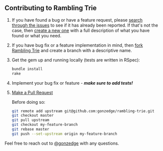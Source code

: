 ## Contributing to Rambling Trie

1. If you have found a bug or have a feature request, please [search through the issues][github_issues_all] to see if it has already been reported. If that's not the case, then [create a new one][github_issues_new] with a full description of what you have found or what you need.
2. If you have bug fix or a feature implementation in mind, then [fork Rambling Trie][github_fork] and create a branch with a descriptive name.
3. Get the gem up and running locally (tests are written in RSpec):

    ```sh
    bundle install
    rake
    ```

4. Implement your bug fix or feature - ***make sure to add tests!***
5. [Make a Pull Request][github_pull_request]

    Before doing so:

    ```sh
    git remote add upstream git@github.com:gonzedge/rambling-trie.git
    git checkout master
    git pull upstream
    git checkout my-feature-branch
    git rebase master
    git push --set-upstream origin my-feature-branch
    ```

Feel free to reach out to [@gonzedge][github_user_gonzedge] with any questions.

[github_fork]: https://help.github.com/articles/fork-a-repo
[github_issues_all]: https://github.com/gonzedge/rambling-trie/issues?utf8=%E2%9C%93&q=is%3Aissue
[github_issues_new]: https://github.com/gonzedge/rambling-trie/issues/new
[github_pull_request]: https://help.github.com/articles/creating-a-pull-request
[github_user_gonzedge]: https://github.com/gonzedge
